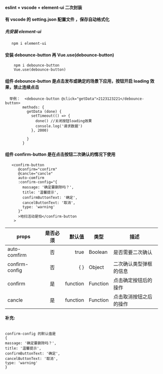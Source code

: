 #### eslint + vscode + element-ui 二次封装

#### 有 vscode 的 setting.json 配置文件 ，保存自动格式化

##### 先安装 element-ui

```
   npm i element-ui
```

#### 安装 debounce-button 再 Vue.use(debounce-button)

```
    npm i debounce-button
    Vue.use(debounce-button)
```

#### 组件 debounce-button 是点击发布或确定的场景下应用，按钮开启 loading 效果，禁止连续点击

```
  举例：  <debounce-button @click="getData">2123123221</debounce-button>
        methods: {
          getData (done) {
            setTimeout(() => {
              done() //关闭按钮loading效果
              console.log('请求数据')
            }, 2000)

          }
        }

```

#### 组件 confirm-button 是在点击按钮二次确认的情况下使用

```
   <confirm-button
      @confirm="confirm"
      @cancle="cancle"
      auto-comfirm
      :confirm-config="{
        massage: '确定要删除吗？',
        title: '温馨提示',
        confirmButtonText: '确定',
        cancelButtonText: '取消',
        type: 'warning'
      }"
      >地扫活动是怕</confirm-button
    >

```

| props          | 是否必须 |   默认值 | 类型     | 描述                   |
| -------------- | :------: | -------: | -------- | ---------------------- |
| auto-comfirm   |    否    |     true | Boolean  | 是否需要二次确认       |
| confirm-config |    否    |      { } | Object   | 二次确认类型弹框的信息 |
| confirm        |    是    | function | Function | 点击确定按钮后的操作   |
| cancle         |    是    | function | Function | 点击取消按钮之后的操作 |

#### 补充:

```

confirm-config 的默认值是
{
massage: '确定要删除吗？',
title: '温馨提示',
confirmButtonText: '确定',
cancelButtonText: '取消',
type: 'warning'
}

```
